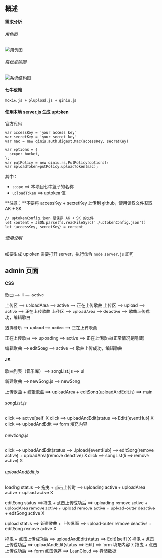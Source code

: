 ## 概述

#### 需求分析

###### 用例图

![用例图](http://upload-images.jianshu.io/upload_images/9617841-df77aaf849b7e8ee.png?imageMogr2/auto-orient/strip%7CimageView2/2/w/1240)

###### 系统框架图

![系统结构图](http://upload-images.jianshu.io/upload_images/9617841-d37e8f2a64b5b6bf.png?imageMogr2/auto-orient/strip%7CimageView2/2/w/1240)

#### 七牛依赖
```
moxie.js + plupload.js + qiniu.js
```

#### 使用本地 server.js 生成 uptoken
官方代码
```
var accessKey = 'your access key'
var secretKey = 'your secret key'
var mac = new qiniu.auth.digest.Mac(accessKey, secretKey)

var options = {
  scope: bucket,
};
var putPolicy = new qiniu.rs.PutPolicy(options);
var uploadToken=putPolicy.uploadToken(mac);
```
其中：
- ` scope ` ==> 本项目七牛篮子的名称
- ` uploadToken ` ==> uptoken 值

**注意：**不要将 accessKey + secretKey 上传到 github，使用读取文件获取 AK + SK
```
// uptokenConfig.json 是保存 AK + SK 的文件
let content = JSON.parse(fs.readFileSync('./uptokenConfig.json')) 
let {accessKey, secretKey} = content
```

###### 使用说明
如要生成 uptoken 需要打开 server，执行命令 ` node server.js ` 即可

## admin 页面

#### CSS

歌曲 ==> li ==> active


上传区 ==> uploadArea ==> active ==> 正在上传歌曲
上传区 ==> upload ==> active ==> 正在上传歌曲
上传区 ==> uploadArea ==> deactive ==> 歌曲上传成功，编辑歌曲

选择音乐 ==> upload ==> active ==> 正在上传歌曲

正在上传歌曲 ==> uploading ==> active ==> 正在上传歌曲(正常情况是隐藏)

编辑歌曲 ==> editSong ==> active ==> 歌曲上传成功，编辑歌曲

#### JS

歌曲列表（音乐库） ==> songList.js ==> ul

新建歌曲 ==> newSong.js ==> newSong

上传歌曲 + 编辑歌曲 ==> uploadArea + editSong(uploadAndEdit.js) ==> main

###### songList.js

click ==> active[self] X
click ==> uploadAndEdit(status ==> Edit)[eventHub] X
click ==> uploadAndEdit ==> form 填充内容 

###### newSong.js

click ==> uploadAndEdit(status ==> Upload)[eventHub] ==> editSong(remove active) + uploadArea(remove deactive) X
click ==> songList(li ==> remove active) X

###### uploadAndEdit.js

loading status ==> 拖曳 + 点击上传时 ==> uploading active + uploadArea active + upload active X

editSong status ==>拖曳 + 点击上传成功后 ==> uploading remove active + uploadArea remove active + upload remove active + upload-outer deactive + editSong active X

upload status ==> 新建歌曲 + 上传界面 ==> upload-outer remove deactive + editSong remove active X

拖曳 + 点击上传成功后 ==> uploadAndEdit(status ==> Edit)[self] X
拖曳 + 点击上传成功后 ==> uploadAndEdit(status ==> Edit) ==> form 填充内容 X
拖曳 + 点击上传成功后 ==> form 点击保存 ==> LeanCloud ==> 存储数据 




